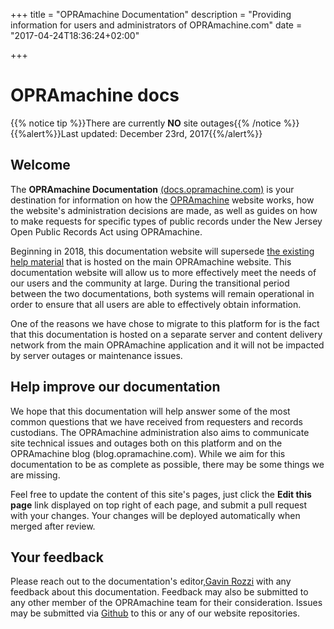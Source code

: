 +++
title = "OPRAmachine Documentation"
description = "Providing information for users and administrators of OPRAmachine.com"
date = "2017-04-24T18:36:24+02:00"

+++
# OPRAmachine docs
{{% notice tip %}}There are currently **NO** site outages{{% /notice %}}
{{%alert%}}Last updated: December 23rd, 2017{{%/alert%}}

## Welcome
The **OPRAmachine Documentation** [(docs.opramachine.com)](https://docs.opramachine.com/) is your destination for information on how the [OPRAmachine](https://opramachine.com/) website works, how the website's administration decisions are made, as well as guides on how to make requests for specific types of public records under the New Jersey Open Public Records Act using OPRAmachine.

Beginning in 2018, this documentation website will supersede [the existing help material](https://opramachine.com/help/about) that is hosted on the main OPRAmachine website. This documentation website will allow us to more effectively meet the needs of our users and the community at large. During the transitional period between the two documentations, both systems will remain operational in order to ensure that all users are able to effectively obtain information.

One of the reasons we have chose to migrate to this platform for is the fact that this documentation is
hosted on a separate server and content delivery network from the main OPRAmachine application and it will
not be impacted by server outages or maintenance issues.

## Help improve our documentation
We hope that this documentation will help answer some of the most common questions that we have received from requesters and records custodians. The OPRAmachine administration also aims to communicate site technical issues and outages both on this platform and on the OPRAmachine blog (blog.opramachine.com).
While we aim for this documentation to be as complete as possible, there may be some things we are missing.

Feel free to update the content of this site's pages, just click the **Edit this page** link displayed on top right of each page, and submit a pull request with your changes. Your changes will be deployed automatically when merged after review.

## Your feedback
Please reach out to the documentation's editor,[Gavin Rozzi](https://www.gavinrozzi.com) with any feedback about this documentation. Feedback may also be submitted to any other member of the OPRAmachine team for their consideration. Issues may be submitted via [Github](https://github.com/gavinrozzi/opramachine-docs/issues) to this or any of our website repositories.
